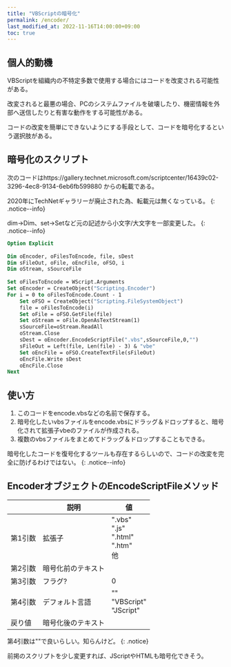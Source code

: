 ```yaml
---
title: "VBScriptの暗号化"
permalink: /encoder/
last_modified_at: 2022-11-16T14:00:00+09:00
toc: true
---
```


## 個人的動機

VBScriptを組織内の不特定多数で使用する場合にはコードを改変される可能性がある。

改変されると最悪の場合、PCのシステムファイルを破壊したり、機密情報を外部へ送信したりと有害な動作をする可能性がある。

コードの改変を簡単にできないようにする手段として、コードを暗号化するという選択肢がある。

## 暗号化のスクリプト

次のコードはhttps://gallery.technet.microsoft.com/scriptcenter/16439c02-3296-4ec8-9134-6eb6fb599880
からの転載である。

2020年にTechNetギャラリーが廃止された為、転載元は無くなっている。
{: .notice--info}

dim->Dim、set->Setなど元の記述から小文字/大文字を一部変更した。
{: .notice--info}


```vb
Option Explicit 
 
Dim oEncoder, oFilesToEncode, file, sDest 
Dim sFileOut, oFile, oEncFile, oFSO, i 
Dim oStream, sSourceFile 
 
Set oFilesToEncode = WScript.Arguments 
Set oEncoder = CreateObject("Scripting.Encoder") 
For i = 0 to oFilesToEncode.Count - 1 
    Set oFSO = CreateObject("Scripting.FileSystemObject") 
    file = oFilesToEncode(i) 
    Set oFile = oFSO.GetFile(file) 
    Set oStream = oFile.OpenAsTextStream(1) 
    sSourceFile=oStream.ReadAll 
    oStream.Close 
    sDest = oEncoder.EncodeScriptFile(".vbs",sSourceFile,0,"") 
    sFileOut = Left(file, Len(file) - 3) & "vbe" 
    Set oEncFile = oFSO.CreateTextFile(sFileOut) 
    oEncFile.Write sDest 
    oEncFile.Close 
Next 
```

## 使い方

1. このコードをencode.vbsなどの名前で保存する。
1. 暗号化したいvbsファイルをencode.vbsにドラッグ＆ドロップすると、暗号化されて拡張子vbeのファイルが作成される。
1. 複数のvbsファイルをまとめてドラッグ＆ドロップすることもできる。

暗号化したコードを復号化するツールも存在するらしいので、コードの改変を完全に防げるわけではない。
{: .notice--info}

## EncoderオブジェクトのEncodeScriptFileメソッド

||説明|値|
|---|---|---|
|第1引数|拡張子|".vbs"<br/>".js"<br/>".html"<br/>".htm"<br/>他|
|第2引数|暗号化前のテキスト||
|第3引数|フラグ?|0|
|第4引数|デフォルト言語|""<br/>"VBScript"<br/>"JScript"|
|戻り値|暗号化後のテキスト||

第4引数は""で良いらしい。知らんけど。
{: .notice}

前掲のスクリプトを少し変更すれば、JScriptやHTMLも暗号化できそう。
